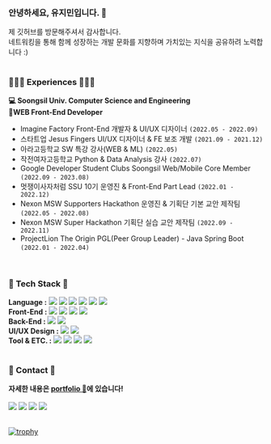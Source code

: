   <div>
  
 ### 안녕하세요, 유지민입니다. 👋
  제 깃허브를 방문해주셔서 감사합니다. <br>
  네트워킹을 통해 함께 성장하는 개발 문화를 지향하며 가치있는 지식을 공유하려 노력합니다 :) <br>
  <br>
  
### 👩🏻‍💻 Experiences 👩🏻‍💻
**💻 Soongsil Univ. Computer Science and Engineering**    
**🎨WEB Front-End Developer**    
 - Imagine Factory Front-End 개발자 & UI/UX 디자이너 `(2022.05 - 2022.09)`   
 - 스타트업 Jesus Fingers UI/UX 디자이너 & FE 보조 개발 `(2021.09 - 2021.12)`   
 - 아라고등학교 SW 특강 강사(WEB & ML) `(2022.05)`   
 - 작전여자고등학교 Python & Data Analysis 강사 `(2022.07)`   
 - Google Developer Student Clubs Soongsil Web/Mobile Core Member `(2022.09 - 2023.08)`   
 - 멋쟁이사자처럼 SSU 10기 운영진 & Front-End Part Lead `(2022.01 - 2022.12)`    
 - Nexon MSW Supporters Hackathon 운영진 & 기획단 기본 교안 제작팀 `(2022.05 - 2022.08)`   
 - Nexon MSW Super Hackathon 기획단 실습 교안 제작팀 `(2022.09 - 2022.11)`   
 - ProjectLion The Origin PGL(Peer Group Leader) - Java Spring Boot `(2022.01 - 2022.04)`
<br>

 ### 🔨 Tech Stack 🔨
 **Language :** <img src="https://img.shields.io/badge/C-000000?style=flat-square&logo=C&logoColor=#00599C"/> <img src="https://img.shields.io/badge/Java-000000?style=flat-square&logo=eclipse&logoColor=#339933"/> <img src="https://img.shields.io/badge/C++-000000?style=flat-square&logo=cplusplus&logoColor=#8F79FF"/> <img src="https://img.shields.io/badge/Python-000000?style=flat-square&logo=python&logoColor=#1572B6"/> <img src="https://img.shields.io/badge/JavaScript-000000?style=flat-square&logo=JavaScript&logoColor=#FFD700"/> <img src="https://img.shields.io/badge/TypeScript-000000?style=flat-square&logo=TypeScript&logoColor=#FFD700"/></a>
  <br>
 **Front-End :** 
  <img src="https://img.shields.io/badge/HTML5-000000?style=flat-square&logo=HTML5&logoColor=#E34F26"/></a> 
  <img src="https://img.shields.io/badge/CSS-000000?style=flat-square&logo=CSS3&logoColor=#1572B6"/></a> 
  <img src="https://img.shields.io/badge/React-000000?style=flat-square&logo=React&logoColor=#87CEFA"/></a>
  <img src="https://img.shields.io/badge/Redux-000000?style=flat-square&logo=Redux&logoColor=#87CEFA"/></a><br>
 **Back-End :**
  <img src="https://img.shields.io/badge/Django-000000?style=flat-square&logo=Django&logoColor=#267DFF"/></a> 
  <img src="https://img.shields.io/badge/SpringBoot-000000?style=flat-square&logo=SpringBoot&logoColor=#66CDAA"/></a><br>
 **UI/UX Design :**
  <img src="https://img.shields.io/badge/Figma-000000?style=flat-square&logo=Figma&logoColor=#DC143C"/></a>
  <img src="https://img.shields.io/badge/AdobeXD-000000?style=flat-square&logo=AdobeXD&logoColor=#9ACD32"/></a>
  <br>
 **Tool & ETC. :**
  <img src="https://img.shields.io/badge/Linux-000000?style=flat-square&logo=Linux&logoColor=#A34F26"/></a>
  <img src="https://img.shields.io/badge/Android-000000?style=flat-square&logo=AndroidStudio&logoColor=#226633"/></a>
  <img src="https://img.shields.io/badge/MySQL-000000?style=flat-square&logo=MySQL&logoColor=#FFA926"/></a>
  <img src="https://img.shields.io/badge/AWS-000000?style=flat-square&logo=Amazon%20AWS&logoColor=#232F3E"/></a><br>
  <br>
  
  ### 📧 Contact 📧
  **자세한 내용은 [portfolio 🐣](https://www.notion.so/Yoo-Ji-Min-3fb83bffb6664817b0b79f761d6f1bae)에 있습니다!** <br><br>
  <a href="https://blog.naver.com/dbwlals9936" target="_blank"><img src="https://img.shields.io/badge/Blog-20c997?style=flat-square&logo=Naver&logoColor=white"/></a>
  <a href="dbwlals9936@gmail.com" target="_blank"><img src="https://img.shields.io/badge/Gmail-E34F26?style=flat-square&logo=Gmail&logoColor=white"/></a>
  <a href="dbwlals9936@naver.com" target="_blank"><img src="https://img.shields.io/badge/Email-339933?style=flat-square&logo=Naver&logoColor=white"/></a>
  <a href="https://github.com/yoo-jimin127" target="_blank"><img src="https://img.shields.io/badge/Github-232F3E?style=flat-square&logo=Github&logoColor=white"/></a>
  <br><br>
  
[![trophy](https://github-profile-trophy.vercel.app/?username=yoo-jimin127&theme=flat&column=8)](https://github.com/ryo-ma/github-profile-trophy)
  <br>
  
  
    
</div>

